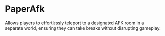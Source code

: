 # PaperAfk
Allows players to effortlessly teleport to a designated AFK room in a separate world, ensuring they can take breaks without disrupting gameplay.
